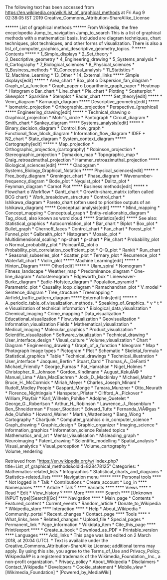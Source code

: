 The following text has been accessed from https://en.wikipedia.org/wiki/List_of_graphical_methods at Fri Aug 9 02:38:05 IST 2019
Creative_Commons_Attribution-ShareAlike_License




















****** List of graphical methods ******
From Wikipedia, the free encyclopedia
Jump_to_navigation Jump_to_search
This is a list of graphical methods with a mathematical basis. Included are
diagram techniques, chart techniques, plot techniques, and other forms of
visualization.
There is also a list_of_computer_graphics_and_descriptive_geometry_topics.
⁰
***** Contents *****
    * 1_Simple_displays
    * 2_Set_theory
    * 3_Descriptive_geometry
    * 4_Engineering_drawing
    * 5_Systems_analysis
    * 6_Cartography
    * 7_Biological_sciences
    * 8_Physical_sciences
    * 9_Business_methods
    * 10_Conceptual_analysis
    * 11_Statistics
    * 12_Machine_Learning
    * 13_Other
    * 14_External_links
***** Simple displays[edit] *****
    * Area_chart
    * Box_plot
          o Dispersion_fan_diagram
    * Graph_of_a_function
    * Graph_paper
          o Logarithmic_graph_paper
    * Heatmap
    * Histogram
          o Bar_chart
    * Line_chart
    * Pie_chart
    * Plotting
    * Scatterplot
    * Skewplot
    * Sparkline
    * Stemplot
    * Radar_chart
***** Set_theory[edit] *****
    * Venn_diagram
    * Karnaugh_diagram
***** Descriptive_geometry[edit] *****
    * Isometric_projection
    * Orthographic_projection
    * Perspective_(graphical)
***** Engineering_drawing[edit] *****
    * Technical_drawing
          o Graphical_projection
    * Mohr's_circle
    * Pantograph
    * Circuit_diagram
    * Smith_chart
    * Sankey_diagram
***** Systems_analysis[edit] *****
    * Binary_decision_diagram
    * Control_flow_graph
    * Functional_flow_block_diagram
    * Information_flow_diagram
    * IDEF
    * N2_chart
    * State_diagram
    * System_context_diagram
***** Cartography[edit] *****
    * Map_projection
    * Orthographic_projection_(cartography)
    * Robinson_projection
    * Stereographic_projection
    * Dymaxion_map
    * Topographic_map
    * Craig_retroazimuthal_projection
    * Hammer_retroazimuthal_projection
***** Biological_sciences[edit] *****
    * Cladogram
    * Systems_Biology_Graphical_Notation
***** Physical_sciences[edit] *****
    * Free_body_diagram
    * Greninger_chart
    * Phase_diagram
    * Wavenumber-frequency_diagram
    * Bode_plot
    * Nyquist_plot
    * Dalitz_plot
    * Feynman_diagram
    * Carnot Plot
***** Business methods[edit] *****
    * Flowchart
          o Workflow
    * Gantt_chart
    * Growth-share_matrix (often called BCG chart)
    * Work_breakdown_structure
    * Control_chart
    * Ishikawa_diagram
    * Pareto_chart (often used to prioritise outputs of an Ishikawa_diagram)
***** Conceptual analysis[edit] *****
    * Mind_mapping
    * Concept_mapping
    * Conceptual_graph
    * Entity-relationship_diagram
    * Tag_cloud, also known as word cloud
***** Statistics[edit] *****
See also: Statistical_graphics
    * Autocorrelation_plot
    * Bar_chart
    * Biplot
    * Box_plot
    * Bullet_graph
    * Chernoff_faces
    * Control_chart
    * Fan_chart
    * Forest_plot
    * Funnel_plot
    * Galbraith_plot
    * Histogram
    * Mosaic_plot
    * Multidimensional_scaling
    * np-chart
    * p-chart
    * Pie_chart
    * Probability_plot
          o Normal_probability_plot
    * PoincarÃ©_plot
          o Probability_plot_correlation_coefficient_plot
    * Q-Q_plot
    * Rankit
    * Run_chart
    * Seasonal_subseries_plot
    * Scatter_plot
    * Ternary_plot
    * Recurrence_plot
    * Waterfall_chart
    * Violin_plot
***** Machine Learning[edit] *****
    * Hinton_Diagram
***** Other[edit] *****
    * Ulam_spiral
    * Nomogram
    * Fitness_landscape
    * Weather_map
    * Predominance_diagram
    * One-line_diagram
    * Autostereogram
    * Edgeworth_box
    * Lineweaver-Burke_diagram
    * Eadie-Hofstee_diagram
    * Population_pyramid
    * Parametric_plot
    * Causality_loop_diagram
    * Ramachandran_plot
    * V_model
    * Sentence_diagram
    * Tree_structure
    * Treemapping
    * Airfield_traffic_pattern_diagram
***** External links[edit] *****
    * A_periodic_table_of_visualization_methods.
    * Speaking_of_Graphics.
    * v
    * t
    * e
Visualization of technical information
                   * Biological_data_visualization
                   * Chemical_imaging
                   * Crime_mapping
                   * Data_visualization
                   * Educational_visualization
                   * Flow_visualization
                   * Geovisualization
                   * Information_visualization
Fields             * Mathematical_visualization
                   * Medical_imaging
                   * Molecular_graphics
                   * Product_visualization
                   * Scientific_visualization
                   * Software_visualization
                   * Technical_drawing
                   * User_interface_design
                   * Visual_culture
                   * Volume_visualization
                   * Chart
                   * Diagram
                   * Engineering_drawing
                   * Graph_of_a_function
                   * Ideogram
                   * Map
                   * Photograph
Image types        * Pictogram
                   * Plot
                   * Schematic
                   * Skeletal_formula
                   * Statistical_graphics
                   * Table
                   * Technical_drawings
                   * Technical_illustration
                   * User_interface
                   * Jacques_Bertin
                   * Stuart_Card
                   * Thomas_A._DeFanti
                   * Michael_Friendly
                   * George_Furnas
                   * Pat_Hanrahan
                   * Nigel_Holmes
                   * Christopher_R._Johnson
                   * Gordon_Kindlmann
                   * August_KekulÃ©
                   * Manuel_Lima
                   * Alan_MacEachren
                   * Jock_D._Mackinlay
                   * Michael_Maltz
                   * Bruce_H._McCormick
                   * Miriah_Meyer
                   * Charles_Joseph_Minard
                   * Rudolf_Modley
People             * Gaspard_Monge
                   * Tamara_Munzner
                   * Otto_Neurath
                   * Florence_Nightingale
                   * Hanspeter_Pfister
                   * Clifford_A._Pickover
                   * William_Playfair
                   * Karl_Wilhelm_Pohlke
                   * Adolphe_Quetelet
                   * George_G._Robertson
                   * Arthur_H._Robinson
                   * Lawrence_J._Rosenblum
                   * Ben_Shneiderman
                   * Fraser_Stoddart
                   * Edward_Tufte
                   * Fernanda_ViÃ©gas
                   * Ade_Olufeko
                   * Howard_Wainer
                   * Martin_Wattenberg
                   * Bang_Wong
                   * Cartography
                   * Chartjunk
                   * Computer_graphics
                         o in_computer_science
                   * Graph_drawing
                   * Graphic_design
                   * Graphic_organizer
                   * Imaging_science
                   * Information_graphics
                   * Information_science
Related topics     * Mathematics_and_art
                   * Mental_visualisation
                   * Misleading_graph
                   * Neuroimaging
                   * Patent_drawing
                   * Scientific_modelling
                   * Spatial_analysis
                   * Visual_analytics
                   * Visual_perception
                   * Volume_cartography
                   * Volume_rendering

Retrieved from "https://en.wikipedia.org/w/
index.php?title=List_of_graphical_methods&oldid=828478125"
Categories:
    * Mathematics-related_lists
    * Infographics
    * Statistical_charts_and_diagrams
    * Statistics-related_lists
***** Navigation menu *****
**** Personal tools ****
    * Not logged in
    * Talk
    * Contributions
    * Create_account
    * Log_in
**** Namespaces ****
    * Article
    * Talk
⁰
**** Variants ****
**** Views ****
    * Read
    * Edit
    * View_history
⁰
**** More ****
**** Search ****
[Unknown INPUT type][Search][Go]
**** Navigation ****
    * Main_page
    * Contents
    * Featured_content
    * Current_events
    * Random_article
    * Donate_to_Wikipedia
    * Wikipedia_store
**** Interaction ****
    * Help
    * About_Wikipedia
    * Community_portal
    * Recent_changes
    * Contact_page
**** Tools ****
    * What_links_here
    * Related_changes
    * Upload_file
    * Special_pages
    * Permanent_link
    * Page_information
    * Wikidata_item
    * Cite_this_page
**** Print/export ****
    * Create_a_book
    * Download_as_PDF
    * Printable_version
**** Languages ****
Add_links
    * This page was last edited on 2 March 2018, at 20:04 (UTC).
    * Text is available under the Creative_Commons_Attribution-ShareAlike
      License; additional terms may apply. By using this site, you agree to the
      Terms_of_Use and Privacy_Policy. WikipediaÂ® is a registered trademark of
      the Wikimedia_Foundation,_Inc., a non-profit organization.
    * Privacy_policy
    * About_Wikipedia
    * Disclaimers
    * Contact_Wikipedia
    * Developers
    * Cookie_statement
    * Mobile_view
    * [Wikimedia_Foundation]
    * [Powered_by_MediaWiki]
